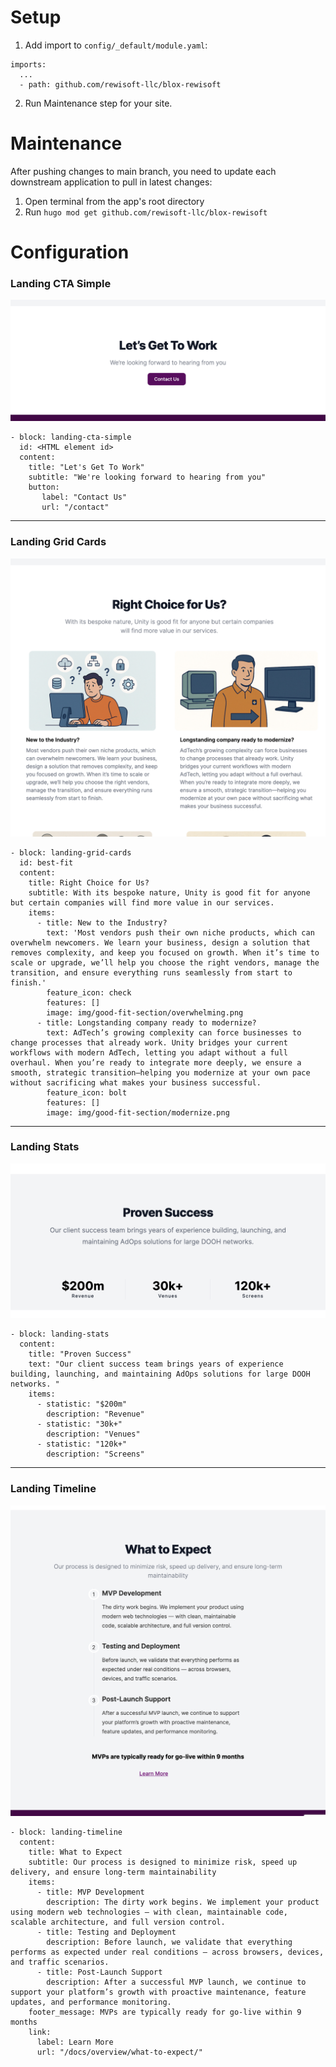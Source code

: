 # Setup
1. Add import to `config/_default/module.yaml`:
```
imports:
  ...
  - path: github.com/rewisoft-llc/blox-rewisoft
```

2. Run Maintenance step for your site.

# Maintenance
After pushing changes to main branch, you need to update each downstream application to pull in latest changes:
1. Open terminal from the app's root directory
2. Run `hugo mod get github.com/rewisoft-llc/blox-rewisoft`

# Configuration
### Landing CTA Simple
![Landing CTA Simple](/img/landing-cta-simple.png)
```
- block: landing-cta-simple
  id: <HTML element id>
  content:
    title: "Let's Get To Work"
    subtitle: "We're looking forward to hearing from you"
    button:
       label: "Contact Us"
       url: "/contact"
```
---
### Landing Grid Cards
![Landing Grid Cards](/img/landing-grid-cards.png)
```
- block: landing-grid-cards
  id: best-fit
  content:
    title: Right Choice for Us?
    subtitle: With its bespoke nature, Unity is good fit for anyone but certain companies will find more value in our services.
    items:
      - title: New to the Industry?
        text: 'Most vendors push their own niche products, which can overwhelm newcomers. We learn your business, design a solution that removes complexity, and keep you focused on growth. When it’s time to scale or upgrade, we’ll help you choose the right vendors, manage the transition, and ensure everything runs seamlessly from start to finish.'
        feature_icon: check
        features: []
        image: img/good-fit-section/overwhelming.png
      - title: Longstanding company ready to modernize?
        text: AdTech’s growing complexity can force businesses to change processes that already work. Unity bridges your current workflows with modern AdTech, letting you adapt without a full overhaul. When you’re ready to integrate more deeply, we ensure a smooth, strategic transition—helping you modernize at your own pace without sacrificing what makes your business successful.
        feature_icon: bolt
        features: []
        image: img/good-fit-section/modernize.png
```
---
### Landing Stats
![Landing Stats](/img/landing-stats.png)
```
- block: landing-stats
  content:
    title: "Proven Success"
    text: "Our client success team brings years of experience building, launching, and maintaining AdOps solutions for large DOOH networks. "
    items:
      - statistic: "$200m"
        description: "Revenue"
      - statistic: "30k+"
        description: "Venues"
      - statistic: "120k+"
        description: "Screens"
```
---
### Landing Timeline
![Landing Timeline](/img/landing-timeline.png)
```
- block: landing-timeline
  content:
    title: What to Expect
    subtitle: Our process is designed to minimize risk, speed up delivery, and ensure long-term maintainability
    items:
      - title: MVP Development
        description: The dirty work begins. We implement your product using modern web technologies — with clean, maintainable code, scalable architecture, and full version control.
      - title: Testing and Deployment
        description: Before launch, we validate that everything performs as expected under real conditions — across browsers, devices, and traffic scenarios.
      - title: Post-Launch Support
        description: After a successful MVP launch, we continue to support your platform’s growth with proactive maintenance, feature updates, and performance monitoring.
    footer_message: MVPs are typically ready for go-live within 9 months
    link:
      label: Learn More
      url: "/docs/overview/what-to-expect/"
```

